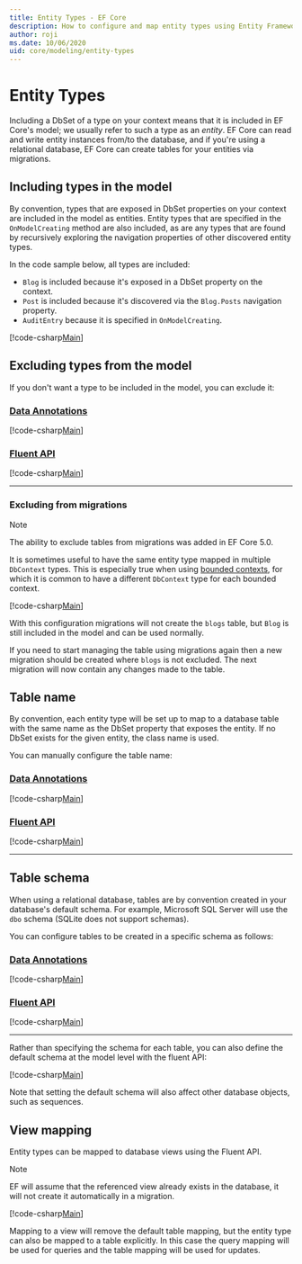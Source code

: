 ```yaml
---
title: Entity Types - EF Core
description: How to configure and map entity types using Entity Framework Core
author: roji
ms.date: 10/06/2020
uid: core/modeling/entity-types
---
```

# Entity Types

Including a DbSet of a type on your context means that it is included in EF Core's model; we usually refer to such a type as an *entity*. EF Core can read and write entity instances from/to the database, and if you're using a relational database, EF Core can create tables for your entities via migrations.

## Including types in the model

By convention, types that are exposed in DbSet properties on your context are included in the model as entities. Entity types that are specified in the `OnModelCreating` method are also included, as are any types that are found by recursively exploring the navigation properties of other discovered entity types.

In the code sample below, all types are included:

* `Blog` is included because it's exposed in a DbSet property on the context.
* `Post` is included because it's discovered via the `Blog.Posts` navigation property.
* `AuditEntry` because it is specified in `OnModelCreating`.

[!code-csharp[Main](../../../samples/core/Modeling/Conventions/EntityTypes.cs?name=EntityTypes&highlight=3,7,16)]

## Excluding types from the model

If you don't want a type to be included in the model, you can exclude it:

### [Data Annotations](#tab/data-annotations)

[!code-csharp[Main](../../../samples/core/Modeling/DataAnnotations/IgnoreType.cs?name=IgnoreType&highlight=1)]

### [Fluent API](#tab/fluent-api)

[!code-csharp[Main](../../../samples/core/Modeling/FluentAPI/IgnoreType.cs?name=IgnoreType&highlight=3)]

***

### Excluding from migrations

> [!NOTE]
> The ability to exclude tables from migrations was added in EF Core 5.0.

It is sometimes useful to have the same entity type mapped in multiple `DbContext` types. This is especially true when using [bounded contexts](https://www.martinfowler.com/bliki/BoundedContext.html), for which it is common to have a different `DbContext` type for each bounded context.

[!code-csharp[Main](../../../samples/core/Modeling/FluentAPI/TableExcludeFromMigrations.cs?name=TableExcludeFromMigrations&highlight=4)]

With this configuration migrations will not create the `blogs` table, but `Blog` is still included in the model and can be used normally.

If you need to start managing the table using migrations again then a new migration should be created where `blogs` is not excluded. The next migration will now contain any changes made to the table.

## Table name

By convention, each entity type will be set up to map to a database table with the same name as the DbSet property that exposes the entity. If no DbSet exists for the given entity, the class name is used.

You can manually configure the table name:

### [Data Annotations](#tab/data-annotations)

[!code-csharp[Main](../../../samples/core/Modeling/DataAnnotations/TableName.cs?Name=TableName&highlight=1)]

### [Fluent API](#tab/fluent-api)

[!code-csharp[Main](../../../samples/core/Modeling/FluentAPI/TableName.cs?Name=TableName&highlight=3-4)]

***

## Table schema

When using a relational database, tables are by convention created in your database's default schema. For example, Microsoft SQL Server will use the `dbo` schema (SQLite does not support schemas).

You can configure tables to be created in a specific schema as follows:

### [Data Annotations](#tab/data-annotations)

[!code-csharp[Main](../../../samples/core/Modeling/DataAnnotations/TableNameAndSchema.cs?name=TableNameAndSchema&highlight=1)]

### [Fluent API](#tab/fluent-api)

[!code-csharp[Main](../../../samples/core/Modeling/FluentAPI/TableNameAndSchema.cs?name=TableNameAndSchema&highlight=3-4)]

***

Rather than specifying the schema for each table, you can also define the default schema at the model level with the fluent API:

[!code-csharp[Main](../../../samples/core/Modeling/FluentAPI/DefaultSchema.cs?name=DefaultSchema&highlight=3)]

Note that setting the default schema will also affect other database objects, such as sequences.

## View mapping

Entity types can be mapped to database views using the Fluent API.

> [!Note]
> EF will assume that the referenced view already exists in the database, it will not create it automatically in a migration.

[!code-csharp[Main](../../../samples/core/Modeling/FluentAPI/ViewNameAndSchema.cs?name=ViewNameAndSchema&highlight=1)]

 Mapping to a view will remove the default table mapping, but the entity type can also be mapped to a table explicitly. In this case the query mapping will be used for queries and the table mapping will be used for updates.

